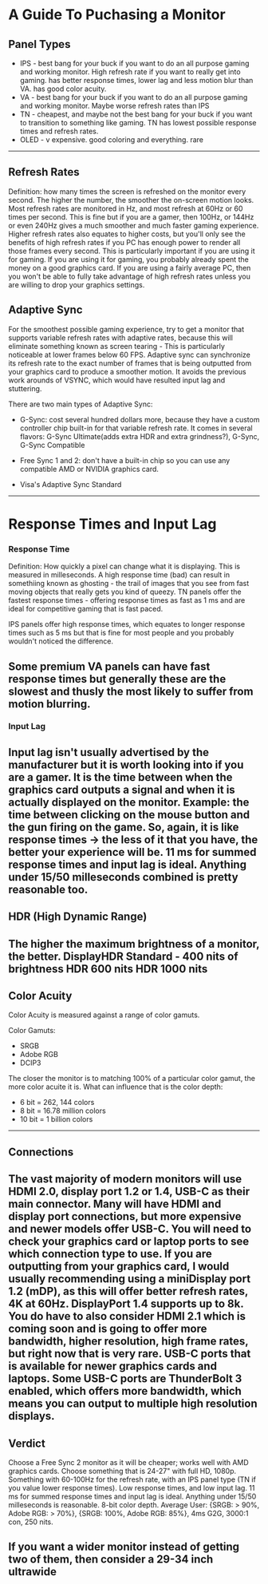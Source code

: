 # A Guide To Puchasing a Monitor

## Panel Types
* IPS - best bang for your buck if you want to do an all purpose gaming and working monitor. High refresh rate if you want to really get into gaming. has better response times, lower lag and less motion blur than VA. has good color acuity.
* VA - best bang for your buck if you want to do an all purpose gaming and working monitor. Maybe worse refresh rates than IPS
* TN - cheapest, and maybe not the best bang for your buck if you want to transition to something like gaming. TN has lowest possible response times and refresh rates.
* OLED - v expensive. good coloring and everything. rare
---

## Refresh Rates
Definition: how many times the screen is refreshed on the monitor every second. The higher the number, the smoother the on-screen motion looks. Most refresh rates are monitored in Hz, and most refresh at 60Hz or 60 times per second. This is fine but if you are a gamer, then 100Hz, or 144Hz or even 240Hz gives a much smoother and much faster gaming experience. Higher refresh rates also equates to higher costs, but you'll only see the benefits of high refresh rates if you PC has enough power to render all those frames every second. This is particularly important if you are using it for gaming. If you are using it for gaming, you probably already spent the money on a good graphics card. If you are using a fairly average PC, then you won't be able to fully take advantage of high refresh rates unless you are willing to drop your graphics settings. 

## Adaptive Sync 
For the smoothest possible gaming experience, try to get a monitor that supports variable refresh rates with adaptive rates, because this will eliminate something known as screen tearing - This is particularly noticeable at lower frames below 60 FPS. Adaptive sync can synchronize its refresh rate to the exact number of frames that is being outputted from your graphics card to produce a smoother motion. It avoids the previous work arounds of VSYNC, which would have resulted input lag and stuttering. 

There are two main types of Adaptive Sync:
* G-Sync: cost several hundred dollars more, because they have a custom controller chip built-in for that variable refresh rate. It comes in several flavors: G-Sync Ultimate(adds extra HDR and extra grindness?), G-Sync, G-Sync Compatible

* Free Sync 1 and 2: don't have a built-in chip so you can use any compatible AMD or NVIDIA graphics card. 

* Visa's Adaptive Sync Standard
---

# Response Times and Input Lag
### Response Time
Definition: How quickly a pixel can change what it is displaying. This is measured in milleseconds. A high response time (bad) can result in somethiing known as ghosting - the trail of images that you see from fast moving objects that really gets you kind of queezy. TN panels offer the fastest response times - offering response times as fast as 1 ms and are ideal for competitive gaming that is fast paced. 

IPS panels offer high response times, which equates to longer response times such as 5 ms but that is fine for most people and you probably wouldn't noticed the difference. 

Some premium VA panels can have fast response times but generally these are the slowest and thusly the most likely to suffer from motion blurring. 
---

### Input Lag
Input lag isn't usually advertised by the manufacturer but it is worth looking into if you are a gamer. It is the time between when the graphics card outputs a signal and when it is actually displayed on the monitor. Example: the time between clicking on the mouse button and the gun firing on the game. So, again, it is like response times -> the less of it that you have, the better your experience will be. 11 ms for summed response times and input lag is ideal. Anything under 15/50 milleseconds combined is pretty reasonable too. 
---

## HDR (High Dynamic Range)
The higher the maximum brightness of a monitor, the better. 
DisplayHDR Standard - 400 nits of brightness 
HDR 600 nits
HDR 1000 nits
---

## Color Acuity
Color Acuity is measured against a range of color gamuts. 

Color Gamuts:
* SRGB
* Adobe RGB 
* DCIP3

The closer the monitor is to matching 100% of a particular color gamut, the more color acuite it is. What can influence that is the color depth:
* 6 bit = 262, 144 colors
* 8 bit = 16.78 million colors
* 10 bit = 1 billion colors 
---

## Connections
The vast majority of modern monitors will use HDMI 2.0, display port 1.2 or 1.4, USB-C as their main connector. Many will have HDMI and display port connections, but more expensive and newer models offer USB-C. You will need to check your graphics card or laptop ports to see which connection type to use. If you are outputting from your graphics card, I would usually recommending using a miniDisplay port 1.2 (mDP), as this will offer better refresh rates, 4K at 60Hz. DisplayPort 1.4 supports up to 8k. You do have to also consider HDMI 2.1 which is coming soon and is going to offer more bandwidth, higher resolution, high frame rates, but right now that is very rare. USB-C ports that is available for newer graphics cards and laptops. Some USB-C ports are ThunderBolt 3 enabled, which offers more bandwidth, which means you can output to multiple high resolution displays. 
---

## Verdict
Choose a Free Sync 2 monitor as it will be cheaper; works well with AMD graphics cards. Choose something that is 24-27" with full HD, 1080p. Something with 60-100Hz for the refresh rate, with an IPS panel type (TN if you value lower response times). Low response times, and low input lag. 11 ms for summed response times and input lag is ideal. Anything under 15/50 milleseconds is reasonable. 8-bit color depth. Average User: {SRGB: > 90%, Adobe RGB: > 70%}, {SRGB: 100%, Adobe RGB: 85%}, 4ms G2G, 3000:1 con, 250 nits. 

If you want a wider monitor instead of getting two of them, then consider a 29-34 inch ultrawide
---